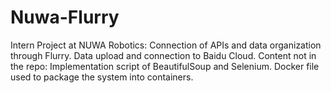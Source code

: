 # Nuwa-Flurry
Intern Project at NUWA Robotics: Connection of APIs and data organization through Flurry. Data upload and connection to Baidu Cloud. 
Content not in the repo: Implementation script of BeautifulSoup and Selenium. Docker file used to package the system into containers.
